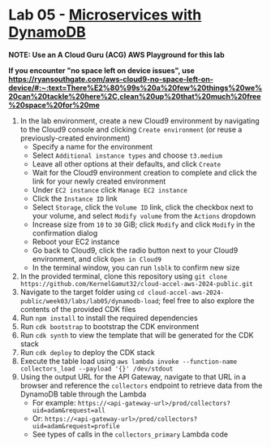 # Lab 05 - [Microservices with DynamoDB](https://learn.acloud.guru/handson/ab9e8bda-1f6f-4af8-9465-f8e3e14cc7d1)

**NOTE: Use an A Cloud Guru (ACG) AWS Playground for this lab**

**If you encounter "no space left on device issues", use https://ryansouthgate.com/aws-cloud9-no-space-left-on-device/#:~:text=There%E2%80%99s%20a%20few%20things%20we%20can%20tackle%20here%2C,clean%20up%20that%20much%20free%20space%20for%20me**

1. In the lab environment, create a new Cloud9 environment by navigating to the Cloud9 console and clicking `Create environment` (or reuse a previously-created environment)
    - Specify a name for the environment
    - Select `Additional instance types` and choose `t3.medium`
    - Leave all other options at their defaults, and click `Create`
    - Wait for the Cloud9 environment creation to complete and click the link for your newly created environment
    - Under `EC2 instance` click `Manage EC2 instance`
    - Click the `Instance ID` link
    - Select `Storage`, click the `Volume ID` link, click the checkbox next to your volume, and select `Modify volume` from the `Actions` dropdown
    - Increase size from `10` to `30` GiB; click `Modify` and click `Modify` in the confirmation dialog
    - Reboot your EC2 instance
    - Go back to Cloud9, click the radio button next to your Cloud9 environment, and click `Open in Cloud9`
    - In the terminal window, you can run `lsblk` to confirm new size
1. In the provided terminal, clone this repository using `git clone https://github.com/KernelGamut32/cloud-accel-aws-2024-public.git`
1. Navigate to the target folder using `cd cloud-accel-aws-2024-public/week03/labs/lab05/dynamodb-load`; feel free to also explore the contents of the provided CDK files
1. Run `npm install` to install the required dependencies
1. Run `cdk bootstrap` to bootstrap the CDK environment
1. Run `cdk synth` to view the template that will be generated for the CDK stack
1. Run `cdk deploy` to deploy the CDK stack
1. Execute the table load using `aws lambda invoke --function-name collectors_load --payload '{}' /dev/stdout`
1. Using the output URL for the API Gateway, navigate to that URL in a browser and reference the `collectors` endpoint to retrieve data from the DynamoDB table through the Lambda
    - For example: `https://<api-gateway-url>/prod/collectors?uid=adam&request=all`
    - Or: `https://<api-gateway-url>/prod/collectors?uid=adam&request=profile`
    - See types of calls in the `collectors_primary` Lambda code
